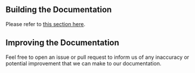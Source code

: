 ## Building the Documentation

Please refer to [this section here](https://github.com/pytorch/data#building-the-documentation).

## Improving the Documentation

Feel free to open an issue or pull request to inform us of any inaccuracy or potential improvement that we can make to
our documentation.

